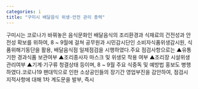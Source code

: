 ```yaml
---
categories: i
title: "구미시 배달음식 위생·안전 관리 총력"
---
```

구미시는 코로나가 바꿔놓은 음식문화인 배달음식의 조리환경과 식재료의 건전성과 안전성 확보를 위하여, 8 ~ 9월에 걸쳐 공무원과 시민감시단인 소비자식품위생감시원, 식품위해기동단을 활용, 배달음식점 일제점검을 시행하였다.주요 점검사항으로는 ▲유통기한 경과식품 보관여부 ▲조리종사자 마스크 및 위생모 착용 여부 ▲조리장 시설위생 관리여부 ▲기계·기구류 청결상태 등이며, 8 ~ 9월 주요 식중독 및 예방법 홍보도 병행하였다.코로나19 팬대믹으로 인한 소상공인들의 장기간 영업부진을 감안하여, 점검시 지적사항에 대해 1차 계도문을 발부, 즉시